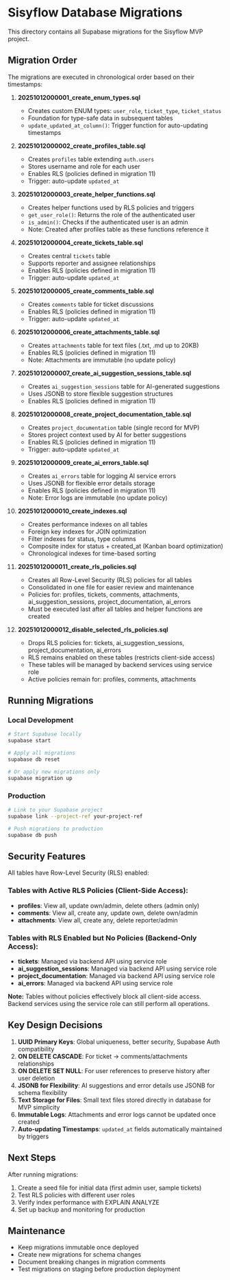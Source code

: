 # Sisyflow Database Migrations

This directory contains all Supabase migrations for the Sisyflow MVP project.

## Migration Order

The migrations are executed in chronological order based on their timestamps:

1. **20251012000001_create_enum_types.sql**
   - Creates custom ENUM types: `user_role`, `ticket_type`, `ticket_status`
   - Foundation for type-safe data in subsequent tables
   - `update_updated_at_column()`: Trigger function for auto-updating timestamps

2. **20251012000002_create_profiles_table.sql**
   - Creates `profiles` table extending `auth.users`
   - Stores username and role for each user
   - Enables RLS (policies defined in migration 11)
   - Trigger: auto-update `updated_at`

3. **20251012000003_create_helper_functions.sql**
   - Creates helper functions used by RLS policies and triggers
   - `get_user_role()`: Returns the role of the authenticated user
   - `is_admin()`: Checks if the authenticated user is an admin
   - Note: Created after profiles table as these functions reference it

4. **20251012000004_create_tickets_table.sql**
   - Creates central `tickets` table
   - Supports reporter and assignee relationships
   - Enables RLS (policies defined in migration 11)
   - Trigger: auto-update `updated_at`

5. **20251012000005_create_comments_table.sql**
   - Creates `comments` table for ticket discussions
   - Enables RLS (policies defined in migration 11)
   - Trigger: auto-update `updated_at`

6. **20251012000006_create_attachments_table.sql**
   - Creates `attachments` table for text files (.txt, .md up to 20KB)
   - Enables RLS (policies defined in migration 11)
   - Note: Attachments are immutable (no update policy)

7. **20251012000007_create_ai_suggestion_sessions_table.sql**
   - Creates `ai_suggestion_sessions` table for AI-generated suggestions
   - Uses JSONB to store flexible suggestion structures
   - Enables RLS (policies defined in migration 11)

8. **20251012000008_create_project_documentation_table.sql**
   - Creates `project_documentation` table (single record for MVP)
   - Stores project context used by AI for better suggestions
   - Enables RLS (policies defined in migration 11)
   - Trigger: auto-update `updated_at`

9. **20251012000009_create_ai_errors_table.sql**
   - Creates `ai_errors` table for logging AI service errors
   - Uses JSONB for flexible error details storage
   - Enables RLS (policies defined in migration 11)
   - Note: Error logs are immutable (no update policy)

10. **20251012000010_create_indexes.sql**
    - Creates performance indexes on all tables
    - Foreign key indexes for JOIN optimization
    - Filter indexes for status, type columns
    - Composite index for status + created_at (Kanban board optimization)
    - Chronological indexes for time-based sorting

11. **20251012000011_create_rls_policies.sql**
    - Creates all Row-Level Security (RLS) policies for all tables
    - Consolidated in one file for easier review and maintenance
    - Policies for: profiles, tickets, comments, attachments, ai_suggestion_sessions, project_documentation, ai_errors
    - Must be executed last after all tables and helper functions are created

12. **20251012000012_disable_selected_rls_policies.sql**
    - Drops RLS policies for: tickets, ai_suggestion_sessions, project_documentation, ai_errors
    - RLS remains enabled on these tables (restricts client-side access)
    - These tables will be managed by backend services using service role
    - Active policies remain for: profiles, comments, attachments

## Running Migrations

### Local Development

```bash
# Start Supabase locally
supabase start

# Apply all migrations
supabase db reset

# Or apply new migrations only
supabase migration up
```

### Production

```bash
# Link to your Supabase project
supabase link --project-ref your-project-ref

# Push migrations to production
supabase db push
```

## Security Features

All tables have Row-Level Security (RLS) enabled:

### Tables with Active RLS Policies (Client-Side Access):

- **profiles**: View all, update own/admin, delete others (admin only)
- **comments**: View all, create any, update own, delete own/admin
- **attachments**: View all, create any, delete reporter/admin

### Tables with RLS Enabled but No Policies (Backend-Only Access):

- **tickets**: Managed via backend API using service role
- **ai_suggestion_sessions**: Managed via backend API using service role
- **project_documentation**: Managed via backend API using service role
- **ai_errors**: Managed via backend API using service role

**Note:** Tables without policies effectively block all client-side access. Backend services using the service role can still perform all operations.

## Key Design Decisions

1. **UUID Primary Keys**: Global uniqueness, better security, Supabase Auth compatibility
2. **ON DELETE CASCADE**: For ticket → comments/attachments relationships
3. **ON DELETE SET NULL**: For user references to preserve history after user deletion
4. **JSONB for Flexibility**: AI suggestions and error details use JSONB for schema flexibility
5. **Text Storage for Files**: Small text files stored directly in database for MVP simplicity
6. **Immutable Logs**: Attachments and error logs cannot be updated once created
7. **Auto-updating Timestamps**: `updated_at` fields automatically maintained by triggers

## Next Steps

After running migrations:

1. Create a seed file for initial data (first admin user, sample tickets)
2. Test RLS policies with different user roles
3. Verify index performance with EXPLAIN ANALYZE
4. Set up backup and monitoring for production

## Maintenance

- Keep migrations immutable once deployed
- Create new migrations for schema changes
- Document breaking changes in migration comments
- Test migrations on staging before production deployment
